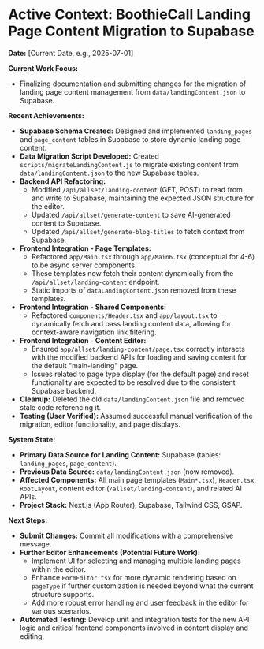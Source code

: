 # Active Context: BoothieCall Landing Page Content Migration to Supabase

**Date:** [Current Date, e.g., 2025-07-01]

**Current Work Focus:**
- Finalizing documentation and submitting changes for the migration of landing page content management from `data/landingContent.json` to Supabase.

**Recent Achievements:**

- **Supabase Schema Created:** Designed and implemented `landing_pages` and `page_content` tables in Supabase to store dynamic landing page content.
- **Data Migration Script Developed:** Created `scripts/migrateLandingContent.js` to migrate existing content from `data/landingContent.json` to the new Supabase tables.
- **Backend API Refactoring:**
    - Modified `/api/allset/landing-content` (GET, POST) to read from and write to Supabase, maintaining the expected JSON structure for the editor.
    - Updated `/api/allset/generate-content` to save AI-generated content to Supabase.
    - Updated `/api/allset/generate-blog-titles` to fetch context from Supabase.
- **Frontend Integration - Page Templates:**
    - Refactored `app/Main.tsx` through `app/Main6.tsx` (conceptual for 4-6) to be async server components.
    - These templates now fetch their content dynamically from the `/api/allset/landing-content` endpoint.
    - Static imports of `dataLandingContent.json` removed from these templates.
- **Frontend Integration - Shared Components:**
    - Refactored `components/Header.tsx` and `app/layout.tsx` to dynamically fetch and pass landing content data, allowing for context-aware navigation link filtering.
- **Frontend Integration - Content Editor:**
    - Ensured `app/allset/landing-content/page.tsx` correctly interacts with the modified backend APIs for loading and saving content for the default "main-landing" page.
    - Issues related to page type display (for the default page) and reset functionality are expected to be resolved due to the consistent Supabase backend.
- **Cleanup:** Deleted the old `data/landingContent.json` file and removed stale code referencing it.
- **Testing (User Verified):** Assumed successful manual verification of the migration, editor functionality, and page displays.

**System State:**

- **Primary Data Source for Landing Content:** Supabase (tables: `landing_pages`, `page_content`).
- **Previous Data Source:** `data/landingContent.json` (now removed).
- **Affected Components:** All main page templates (`Main*.tsx`), `Header.tsx`, `RootLayout`, content editor (`/allset/landing-content`), and related AI APIs.
- **Project Stack:** Next.js (App Router), Supabase, Tailwind CSS, GSAP.

**Next Steps:**

- **Submit Changes:** Commit all modifications with a comprehensive message.
- **Further Editor Enhancements (Potential Future Work):**
    - Implement UI for selecting and managing multiple landing pages within the editor.
    - Enhance `FormEditor.tsx` for more dynamic rendering based on `pageType` if further customization is needed beyond what the current structure supports.
    - Add more robust error handling and user feedback in the editor for various scenarios.
- **Automated Testing:** Develop unit and integration tests for the new API logic and critical frontend components involved in content display and editing.
